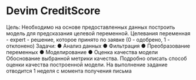 # Devim CreditScore
Цель: Необходимо на основе предоставленных данных построить модель для предсказания целевой переменной.
Целевания переменная - expert - решение, которое принято по заявке (0 - одобрено, 1 - отклонено)
Задачи:
● Анализ данных
● Фильтрация
● Преобразование переменных
● Моделирование
● Оценка качества модели
Обоснование выбранной метрики качества. Подробно описать способ оценки качества
построенной модели.
На выполнение задание отводится 1 неделя с момента получения письма
